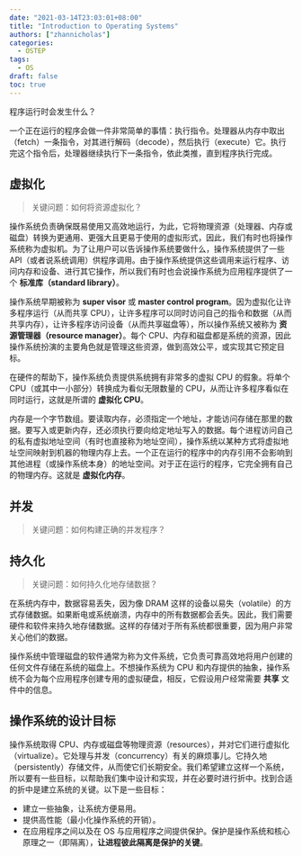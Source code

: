 ```yaml
---
date: "2021-03-14T23:03:01+08:00"
title: "Introduction to Operating Systems"
authors: ["zhannicholas"]
categories:
  - OSTEP
tags:
  - OS
draft: false
toc: true
---
```


程序运行时会发生什么？

一个正在运行的程序会做一件非常简单的事情：执行指令。处理器从内存中取出（fetch）一条指令，对其进行解码（decode），然后执行（execute）它。执行完这个指令后，处理器继续执行下一条指令，依此类推，直到程序执行完成。

## 虚拟化

> 关键问题：如何将资源虚拟化？

操作系统负责确保既易使用又高效地运行，为此，它将物理资源（处理器、内存或磁盘）转换为更通用、更强大且更易于使用的虚拟形式，因此，我们有时也将操作系统称为虚拟机。为了让用户可以告诉操作系统要做什么，操作系统提供了一些 API（或者说系统调用）供程序调用。由于操作系统提供这些调用来运行程序、访问内存和设备、进行其它操作，所以我们有时也会说操作系统为应用程序提供了一个 **标准库（standard library）**。

操作系统早期被称为 **super visor** 或 **master control program**。因为虚拟化让许多程序运行（从而共享 CPU），让许多程序可以同时访问自己的指令和数据（从而共享内存），让许多程序访问设备（从而共享磁盘等），所以操作系统又被称为 **资源管理器（resource manager）**。每个 CPU、内存和磁盘都是系统的资源，因此操作系统扮演的主要角色就是管理这些资源，做到高效公平，或实现其它预定目标。

在硬件的帮助下，操作系统负责提供系统拥有非常多的虚拟 CPU 的假象。将单个 CPU（或其中一小部分）转换成为看似无限数量的 CPU，从而让许多程序看似在同时运行，这就是所谓的 **虚拟化 CPU**。

内存是一个字节数组。要读取内存，必须指定一个地址，才能访问存储在那里的数据。要写入或更新内存，还必须执行要向给定地址写入的数据。每个进程访问自己的私有虚拟地址空间（有时也直接称为地址空间），操作系统以某种方式将虚拟地址空间映射到机器的物理内存上去。一个正在运行的程序中的内存引用不会影响到其他进程（或操作系统本身）的地址空间。对于正在运行的程序，它完全拥有自己的物理内存。这就是 **虚拟化内存**。

## 并发

> 关键问题：如何构建正确的并发程序？

## 持久化

> 关键问题：如何持久化地存储数据？

在系统内存中，数据容易丢失，因为像 DRAM 这样的设备以易失（volatile）的方式存储数据。如果断电或系统崩溃，内存中的所有数据都会丢失。因此，我们需要硬件和软件来持久地存储数据。这样的存储对于所有系统都很重要，因为用户非常关心他们的数据。

操作系统中管理磁盘的软件通常为称为文件系统，它负责可靠高效地将用户创建的任何文件存储在系统的磁盘上。不想操作系统为 CPU 和内存提供的抽象，操作系统不会为每个应用程序创建专用的虚拟硬盘，相反，它假设用户经常需要 **共享** 文件中的信息。

## 操作系统的设计目标

操作系统取得 CPU、内存或磁盘等物理资源（resources），并对它们进行虚拟化（virtualize）。它处理与并发（concurrency）有关的麻烦事儿。它持久地（persistently）存储文件，从而使它们长期安全。我们希望建立这样一个系统，所以要有一些目标，以帮助我们集中设计和实现，并在必要时进行折中。找到合适的折中是建立系统的关键。以下是一些目标：

* 建立一些抽象，让系统方便易用。
* 提供高性能（最小化操作系统的开销）。
* 在应用程序之间以及在 OS 与应用程序之间提供保护。保护是操作系统和核心原理之一（即隔离），**让进程彼此隔离是保护的关键**。
